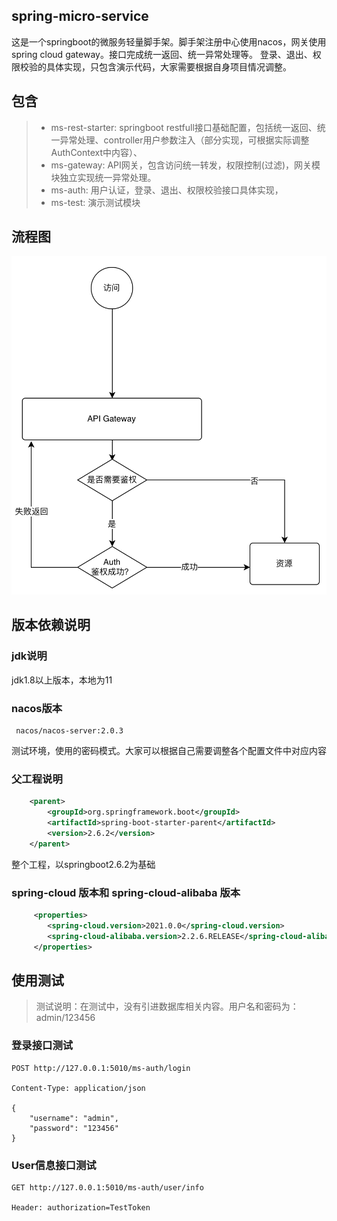## spring-micro-service
这是一个springboot的微服务轻量脚手架。脚手架注册中心使用nacos，网关使用spring cloud gateway。接口完成统一返回、统一异常处理等。
登录、退出、权限校验的具体实现，只包含演示代码，大家需要根据自身项目情况调整。

## 包含
> * ms-rest-starter: springboot restfull接口基础配置，包括统一返回、统一异常处理、controller用户参数注入（部分实现，可根据实际调整AuthContext中内容）、
> * ms-gateway: API网关，包含访问统一转发，权限控制(过滤)，网关模块独立实现统一异常处理。
> * ms-auth: 用户认证，登录、退出、权限校验接口具体实现，
> * ms-test: 演示测试模块


## 流程图

![流程图](./docs/images/flowchart.png)

## 版本依赖说明
### jdk说明
jdk1.8以上版本，本地为11

### nacos版本
```
 nacos/nacos-server:2.0.3
```
测试环境，使用的密码模式。大家可以根据自己需要调整各个配置文件中对应内容

### 父工程说明
```xml
    <parent>
        <groupId>org.springframework.boot</groupId>
        <artifactId>spring-boot-starter-parent</artifactId>
        <version>2.6.2</version>
    </parent>
```
整个工程，以springboot2.6.2为基础

### spring-cloud 版本和 spring-cloud-alibaba 版本
```xml
     <properties>
        <spring-cloud.version>2021.0.0</spring-cloud.version>
        <spring-cloud-alibaba.version>2.2.6.RELEASE</spring-cloud-alibaba.version>
     </properties>
```

## 使用测试
> 测试说明：在测试中，没有引进数据库相关内容。用户名和密码为：admin/123456

### 登录接口测试
```
POST http://127.0.0.1:5010/ms-auth/login

Content-Type: application/json

{
    "username": "admin",
    "password": "123456"
}
```

### User信息接口测试
```
GET http://127.0.0.1:5010/ms-auth/user/info

Header: authorization=TestToken

```
